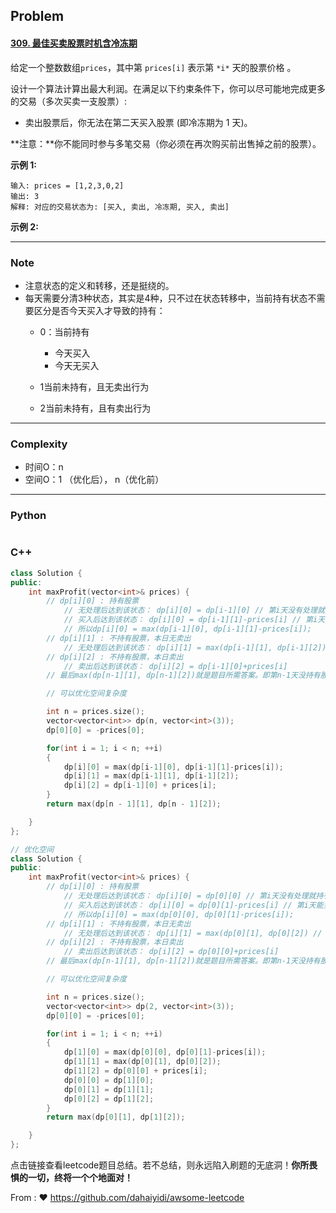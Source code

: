 ## Problem

#### [309. 最佳买卖股票时机含冷冻期](https://leetcode.cn/problems/best-time-to-buy-and-sell-stock-with-cooldown/)

给定一个整数数组`prices`，其中第 `prices[i]` 表示第 `*i*` 天的股票价格 。

设计一个算法计算出最大利润。在满足以下约束条件下，你可以尽可能地完成更多的交易（多次买卖一支股票）:

- 卖出股票后，你无法在第二天买入股票 (即冷冻期为 1 天)。

**注意：**你不能同时参与多笔交易（你必须在再次购买前出售掉之前的股票）。

 

**示例 1:**

```
输入: prices = [1,2,3,0,2]
输出: 3 
解释: 对应的交易状态为: [买入, 卖出, 冷冻期, 买入, 卖出]
```

**示例 2:**

------

### Note

- 注意状态的定义和转移，还是挺绕的。
- 每天需要分清3种状态，其实是4种，只不过在状态转移中，当前持有状态不需要区分是否今天买入才导致的持有：
  - 0：当前持有
    - 今天买入
    - 今天无买入

  - 1当前未持有，且无卖出行为
  - 2当前未持有，且有卖出行为


------

### Complexity

- 时间O：n
- 空间O：1 （优化后）， n（优化前）

------

### Python

```python

```

### C++

```C++
class Solution {
public:
    int maxProfit(vector<int>& prices) {
        // dp[i][0] : 持有股票 
            // 无处理后达到该状态： dp[i][0] = dp[i-1][0] // 第i天没有处理就持有股票，证明上一天也持有
            // 买入后达到该状态： dp[i][0] = dp[i-1][1]-prices[i] // 第i天能买入股票，证明上一天没持有股票，且没进行卖出操作
            // 所以dp[i][0] = max(dp[i-1][0], dp[i-1][1]-prices[i]); 
        // dp[i][1] : 不持有股票，本日无卖出
            // 无处理后达到该状态： dp[i][1] = max(dp[i-1][1], dp[i-1][2]) // 有两种到达该状态的情况，取最大那个
        // dp[i][2] : 不持有股票，本日卖出
            // 卖出后达到该状态： dp[i][2] = dp[i-1][0]+prices[i]
        // 最后max(dp[n-1][1], dp[n-1][2])就是题目所需答案。即第n-1天没持有股票时的最大收益

        // 可以优化空间复杂度

        int n = prices.size();
        vector<vector<int>> dp(n, vector<int>(3));
        dp[0][0] = -prices[0];

        for(int i = 1; i < n; ++i)
        {
            dp[i][0] = max(dp[i-1][0], dp[i-1][1]-prices[i]); 
            dp[i][1] = max(dp[i-1][1], dp[i-1][2]);
            dp[i][2] = dp[i-1][0] + prices[i];
        }
        return max(dp[n - 1][1], dp[n - 1][2]);

    }
};

// 优化空间
class Solution {
public:
    int maxProfit(vector<int>& prices) {
        // dp[i][0] : 持有股票 
            // 无处理后达到该状态： dp[i][0] = dp[0][0] // 第i天没有处理就持有股票，证明上一天也持有
            // 买入后达到该状态： dp[i][0] = dp[0][1]-prices[i] // 第i天能买入股票，证明上一天没持有股票，且没进行卖出操作
            // 所以dp[i][0] = max(dp[0][0], dp[0][1]-prices[i]); 
        // dp[i][1] : 不持有股票，本日无卖出
            // 无处理后达到该状态： dp[i][1] = max(dp[0][1], dp[0][2]) // 有两种到达该状态的情况，取最大那个
        // dp[i][2] : 不持有股票，本日卖出
            // 卖出后达到该状态： dp[i][2] = dp[0][0]+prices[i]
        // 最后max(dp[n-1][1], dp[n-1][2])就是题目所需答案。即第n-1天没持有股票时的最大收益

        // 可以优化空间复杂度

        int n = prices.size();
        vector<vector<int>> dp(2, vector<int>(3));
        dp[0][0] = -prices[0];

        for(int i = 1; i < n; ++i)
        {
            dp[1][0] = max(dp[0][0], dp[0][1]-prices[i]); 
            dp[1][1] = max(dp[0][1], dp[0][2]);
            dp[1][2] = dp[0][0] + prices[i];
            dp[0][0] = dp[1][0];
            dp[0][1] = dp[1][1];
            dp[0][2] = dp[1][2];
        }
        return max(dp[0][1], dp[1][2]);

    }
};

```

点击链接查看leetcode题目总结。若不总结，则永远陷入刷题的无底洞！**你所畏惧的一切，终将一个个地面对！**

From : :heart: https://github.com/dahaiyidi/awsome-leetcode
